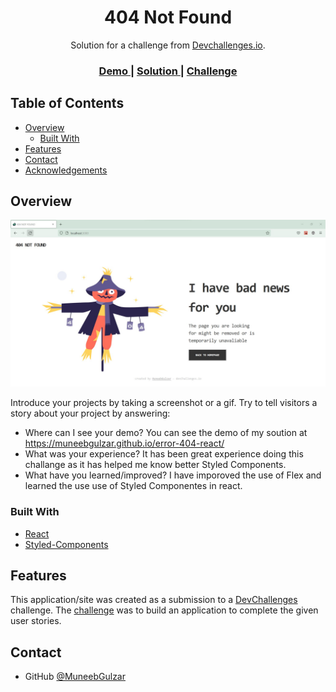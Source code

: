 
<h1 align="center">404 Not Found</h1>

<div align="center">
   Solution for a challenge from  <a href="http://devchallenges.io" target="_blank">Devchallenges.io</a>.
</div>

<div align="center">
  <h3>
    <a href="https://muneebgulzar.github.io/error-404-react/">
      Demo
    </a>
    <span> | </span>
    <a href="https://github.com/MuneebGulzar/error-404-react">
      Solution
    </a>
    <span> | </span>
    <a href="https://devchallenges.io/challenges/wBunSb7FPrIepJZAg0sY">
      Challenge
    </a>
  </h3>
</div>

<!-- TABLE OF CONTENTS -->

## Table of Contents

- [Overview](#overview)
  - [Built With](#built-with)
- [Features](#features)
- [Contact](#contact)
- [Acknowledgements](#acknowledgements)

<!-- OVERVIEW -->

## Overview

![screenshot](https://github.com/MuneebGulzar/error-404-react/blob/gh-pages/static/media/Desktop.f62b9a269f42cb0e4ff7.png)

Introduce your projects by taking a screenshot or a gif. Try to tell visitors a story about your project by answering:

- Where can I see your demo?
  You can see the demo of my soution at https://muneebgulzar.github.io/error-404-react/
- What was your experience?
  It has been great experience doing this challange as it has helped me know better Styled Components.
- What have you learned/improved?
  I have imporoved the use of Flex and learned the use use of Styled Componentes in react.

### Built With

<!-- This section should list any major frameworks that you built your project using. Here are a few examples.-->

- [React](https://reactjs.org/)
- [Styled-Components](https://styled-components.com/)

## Features

<!-- List the features of your application or follow the template. Don't share the figma file here :) -->

This application/site was created as a submission to a [DevChallenges](https://devchallenges.io/challenges) challenge. The [challenge](https://devchallenges.io/challenges/wBunSb7FPrIepJZAg0sY) was to build an application to complete the given user stories.



## Contact


- GitHub [@MuneebGulzar](https://github.com/MuneebGulzar)


